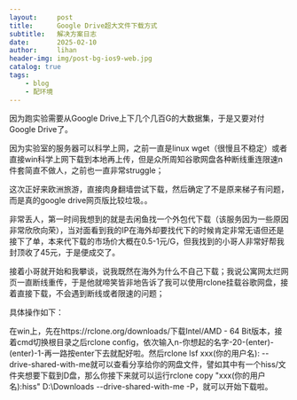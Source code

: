 ```yaml
---
layout:     post
title:      Google Drive超大文件下载方式
subtitle:   解决方案日志
date:       2025-02-10
author:     lihan
header-img: img/post-bg-ios9-web.jpg
catalog: true
tags:
    - blog
    - 配环境
---
```


因为跑实验需要从Google Drive上下几个几百G的大数据集，于是又要对付Google Drive了。

因为实验室的服务器可以科学上网，之前一直是linux wget（很慢且不稳定）或者直接win科学上网下载到本地再上传，但是众所周知谷歌网盘各种断线重连限速n件套简直不做人，之前也一直非常struggle；

这次正好来欧洲旅游，直接肉身翻墙尝试下载，然后确定了不是原来梯子有问题，而是真的google drive网页版比较垃圾。。


非常丢人，第一时间我想到的就是去闲鱼找一个外包代下载（该服务因为一些原因非常欣欣向荣），当对面看到我的IP在海外却要找代下的时候肯定非常无语但还是接下了单，本来代下载的市场价大概在0.5-1元/G，但我找到的小哥人非常好帮我封顶收了45元，于是便成交了。

接着小哥就开始和我攀谈，说我既然在海外为什么不自己下载；我说公寓网太烂网页一直断线重传，于是他就啼笑皆非地告诉了我可以使用rclone挂载谷歌网盘，接着直接下载，不会遇到断线或者限速的问题；

具体操作如下：

在win上，先在https://rclone.org/downloads/下载Intel/AMD - 64 Bit版本，接着cmd切换根目录之后rclone config，依次输入n-你想起的名字-20-(enter)-(enter)-1-再一路按enter下去就配好啦。然后rclone lsf xxx(你的用户名): --drive-shared-with-me就可以查看分享给你的网盘文件，譬如其中有一个hiss/文件夹想要下载到D盘，那么你接下来就可以运行rclone copy "xxx(你的用户名):hiss" D:\Downloads --drive-shared-with-me -P，就可以开始下载啦。
